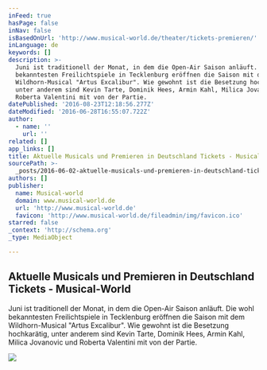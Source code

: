 ```yaml
---
inFeed: true
hasPage: false
inNav: false
isBasedOnUrl: 'http://www.musical-world.de/theater/tickets-premieren/'
inLanguage: de
keywords: []
description: >-
  Juni ist traditionell der Monat, in dem die Open-Air Saison anläuft. Die wohl
  bekanntesten Freilichtspiele in Tecklenburg eröffnen die Saison mit dem
  Wildhorn-Musical "Artus Excalibur". Wie gewohnt ist die Besetzung hochkarätig,
  unter anderem sind Kevin Tarte, Dominik Hees, Armin Kahl, Milica Jovanovic und
  Roberta Valentini mit von der Partie.
datePublished: '2016-08-23T12:18:56.277Z'
dateModified: '2016-06-28T16:55:07.722Z'
author:
  - name: ''
    url: ''
related: []
app_links: []
title: Aktuelle Musicals und Premieren in Deutschland Tickets - Musical-World
sourcePath: >-
  _posts/2016-06-02-aktuelle-musicals-und-premieren-in-deutschland-tickets-mus.md
authors: []
publisher:
  name: Musical-world
  domain: www.musical-world.de
  url: 'http://www.musical-world.de'
  favicon: 'http://www.musical-world.de/fileadmin/img/favicon.ico'
starred: false
_context: 'http://schema.org'
_type: MediaObject

---
```

<article style=""><h1>Aktuelle Musicals und Premieren in Deutschland Tickets - Musical-World</h1><p>Juni ist traditionell der Monat, in dem die Open-Air Saison anläuft. Die wohl bekanntesten Freilichtspiele in Tecklenburg eröffnen die Saison mit dem Wildhorn-Musical "Artus Excalibur". Wie gewohnt ist die Besetzung hochkarätig, unter anderem sind Kevin Tarte, Dominik Hees, Armin Kahl, Milica Jovanovic und Roberta Valentini mit von der Partie.</p><img src="https://s3-us-west-2.amazonaws.com/the-grid-img/p/b6af17e0827a2c51dfee4e50c72848b71f99e5c8.jpg" /></article>